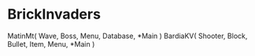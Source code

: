 # BrickInvaders
MatinMt( Wave, Boss, Menu, Database, *Main )
BardiaKV( Shooter, Block, Bullet, Item, Menu, *Main )
